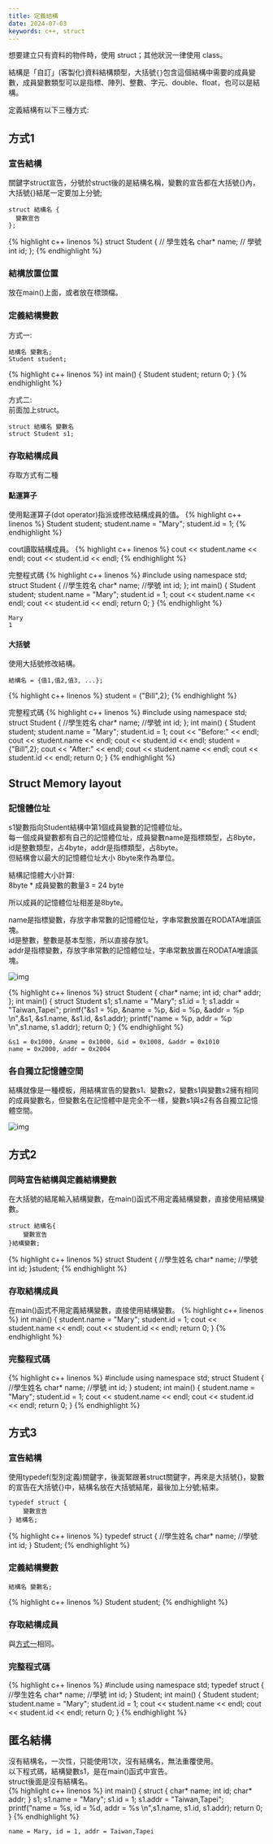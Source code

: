 ```yaml
---
title: 定義結構
date: 2024-07-03
keywords: c++, struct
---
```

想要建立只有資料的物件時，使用 struct；其他狀況一律使用 class。<br>

結構是「自訂」(客製化)資料結構類型，大括號`{}`包含這個結構中需要的成員變數，成員變數類型可以是指標、陣列、整數、字元、double、float，也可以是結構。<br>

定義結構有以下三種方式:<br>

## 方式1
### 宣告結構
關鍵字struct宣告，分號於struct後的是結構名稱，變數的宣告都在大括號{}內，大括號{}結尾一定要加上分號;<br>
```
struct 結構名 {
  變數宣告
};
```

{% highlight c++ linenos %}
struct Student {
  // 學生姓名
  char* name;
  // 學號
  int id;
};
{% endhighlight %}

### 結構放置位置
放在main()上面，或者放在標頭檔。

### 定義結構變數
方式一:
```
結構名 變數名;
Student student;
```
{% highlight c++ linenos %}
int main() {
  Student student;
  return 0;
}
{% endhighlight %}

方式二:<br>
前面加上struct。
```
struct 結構名 變數名
struct Student s1;
```
### 存取結構成員
存取方式有二種

#### 點運算子
使用點運算子(dot operator)指派或修改結構成員的值。
{% highlight c++ linenos %}
  Student student;
  student.name = "Mary";
  student.id = 1;
{% endhighlight %}

cout讀取結構成員。
{% highlight c++ linenos %}
  cout << student.name << endl;
  cout << student.id << endl;
{% endhighlight %}

完整程式碼
{% highlight c++ linenos %}
#include <iostream>
using namespace std;
struct Student {
  //學生姓名
  char* name;
  //學號
  int id;
};
int main() {
  Student student;
  student.name = "Mary";
  student.id = 1;
  cout << student.name << endl;
  cout << student.id << endl;
  return 0;
}
{% endhighlight %}
```
Mary
1
```

#### 大括號
使用大括號修改結構。
```
結構名 = {值1,值2,值3, ...};
```

{% highlight c++ linenos %}
student = {"Bill",2};
{% endhighlight %}

完整程式碼
{% highlight c++ linenos %}
#include <iostream>
using namespace std;
struct Student {
  //學生姓名
  char* name;
  //學號
  int id;
};
int main() {
  Student student;
  student.name = "Mary";
  student.id = 1;
  cout << "Before:" << endl;
  cout << student.name << endl;
  cout << student.id << endl;
  student = {"Bill",2};
  cout << "After:" << endl;
  cout << student.name << endl;
  cout << student.id << endl;
  return 0;
}
{% endhighlight %}

## Struct Memory layout
### 記憶體位址
s1變數指向Student結構中第1個成員變數的記憶體位址。<br>
每一個成員變數都有自己的記憶體位址，成員變數name是指標類型，占8byte，id是整數類型，占4byte，addr是指標類型，占8byte。<br>
但結構會以最大的記憶體位址大小 8byte來作為單位。<br>

結構記憶體大小計算:<br>
8byte \* 成員變數的數量3 = 24 byte<br>

所以成員的記憶體位址相差是8byte。<br>

name是指標變數，存放字串常數的記憶體位址，字串常數放置在RODATA唯讀區塊。<br>
id是整數，整數是基本型態，所以直接存放1。<br>
addr是指標變數，存放字串常數的記憶體位址，字串常數放置在RODATA唯讀區塊。<br>

![img]({{site.imgurl}}/c++/struct1.png)<br>

{% highlight c++ linenos %}
struct Student {
  char* name;
  int id;
  char* addr;
};
int main() {
  struct Student s1;
  s1.name = "Mary";
  s1.id = 1;
  s1.addr = "Taiwan,Tapei";
  printf("&s1 = %p, &name = %p, &id = %p, &addr = %p \n",&s1, &s1.name, &s1.id, &s1.addr);
  printf("name = %p, addr = %p \n",s1.name, s1.addr);
  return 0;
}
{% endhighlight %}
```
&s1 = 0x1000, &name = 0x1000, &id = 0x1008, &addr = 0x1010
name = 0x2000, addr = 0x2004
```
### 各自獨立記憶體空間
結構就像是一種模板，用結構宣告的變數s1、變數s2，變數s1與變數s2擁有相同的成員變數名，但變數名在記憶體中是完全不一樣，變數s1與s2有各自獨立記憶體空間。<br>

![img]({{site.imgurl}}/c++/struct2.png)<br>

## 方式2
### 同時宣告結構與定義結構變數
在大括號的結尾輸入結構變數，在main()函式不用定義結構變數，直接使用結構變數。<br>
```
struct 結構名{
	變數宣告
}結構變數;
```
{% highlight c++ linenos %}
struct Student {
  //學生姓名
  char* name;
  //學號
  int id;
}student;
{% endhighlight %}

### 存取結構成員
在main()函式不用定義結構變數，直接使用結構變數。
{% highlight c++ linenos %}
int main() {
  student.name = "Mary";
  student.id = 1;
  cout << student.name << endl;
  cout << student.id << endl;
  return 0;
}
{% endhighlight %}

### 完整程式碼
{% highlight c++ linenos %}
#include <iostream>
using namespace std;
struct Student {
  //學生姓名
  char* name;
  //學號
  int id;
} student;
int main() {
  student.name = "Mary";
  student.id = 1;
  cout << student.name << endl;
  cout << student.id << endl;
  return 0;
}
{% endhighlight %}

## 方式3
### 宣告結構
使用typedef(型別定義)關鍵字，後面緊跟著struct關鍵字，再來是大括號{}，變數的宣告在大括號{}中，結構名放在大括號結尾，最後加上分號;結束。

```
typedef struct {
	變數宣告
} 結構名;
```

{% highlight c++ linenos %}
typedef struct {
  //學生姓名
  char* name;
  //學號
  int id;
} Student;
{% endhighlight %}

### 定義結構變數
```
結構名 變數名;
```

{% highlight c++ linenos %}
Student student;
{% endhighlight %}

### 存取結構成員

與[方式一](#存取結構成員)相同。

### 完整程式碼
{% highlight c++ linenos %}
#include <iostream>
using namespace std;
typedef struct {
  //學生姓名
  char* name;
  //學號
  int id;
} Student;
int main() {
  Student student;
  student.name = "Mary";
  student.id = 1;
  cout << student.name << endl;
  cout << student.id << endl;
  return 0;
}
{% endhighlight %}

## 匿名結構
沒有結構名，一次性，只能使用1次，沒有結構名，無法重覆使用。<br>
以下程式碼，結構變數s1，是在main()函式中宣告。<br>
struct後面是沒有結構名。<br>
{% highlight c++ linenos %}
int main() {
  struct {
    char* name;
    int id;
    char* addr;
  } s1;
  s1.name = "Mary";
  s1.id = 1;
  s1.addr = "Taiwan,Tapei";
  printf("name = %s, id = %d, addr = %s \n",s1.name, s1.id, s1.addr);
  return 0;
}
{% endhighlight %}
```
name = Mary, id = 1, addr = Taiwan,Tapei 
```